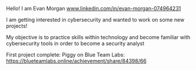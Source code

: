Hello! I am Evan Morgan
www.linkedin.com/in/evan-morgan-074964231

I am getting interested in cybersecurity and wanted to work on some new projects!


My objective is to practice skills within technology and become familiar with cybersecurity 
tools in order to become a security analyst

First project complete: Piggy on Blue Team Labs: https://blueteamlabs.online/achievement/share/84398/66
